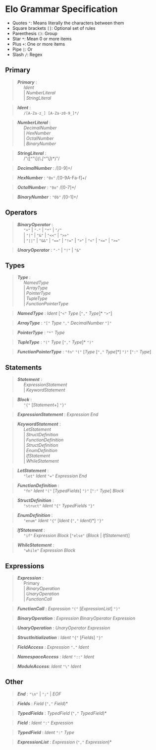 # Elo Grammar Specification

- Quotes `"`: Means literally the characters between them
- Square brackets `[]`: Optional set of rules
- Parenthesis `()`: Group
- Star `*`: Mean 0 or more items
- Plus `+`: One or more items
- Pipe `|`: Or
- Slash `/`: Regex

## Primary
> **_Primary_** :  
> &nbsp;&nbsp;&nbsp;&nbsp; _Ident_   
> &nbsp;&nbsp;&nbsp;&nbsp; | _NumberLiteral_  
> &nbsp;&nbsp;&nbsp;&nbsp; | _StringLiteral_  

> **_Ident_** :  
> &nbsp;&nbsp;&nbsp;&nbsp; `/[A-Za-z_] [A-Za-z0-9_]*/`

> **_NumberLiteral_** :  
> &nbsp;&nbsp;&nbsp;&nbsp; _DecimalNumber_  
> &nbsp;&nbsp;&nbsp;&nbsp; | _HexNumber_  
> &nbsp;&nbsp;&nbsp;&nbsp; | _OctalNumber_  
> &nbsp;&nbsp;&nbsp;&nbsp; | _BinaryNumber_  

> **_StringLiteral_** :  
> &nbsp;&nbsp;&nbsp;&nbsp; /"([^"\\]*(\\.[^"\\]*)*)"/

> **_DecimalNumber_** : /[0-9]+/  

> **_HexNumber_** : `"0x"` /[0-9A-Fa-f]+/  

> **_OctalNumber_** : `"0o"` /[0-7]+/  

> **_BinaryNumber_** : `"0b"` /[0-1]+/  

## Operators

> **_BinaryOperator_** :  
> &nbsp;&nbsp;&nbsp;&nbsp; `"+"` | `"-"` | `"*"` | `"/"`  
> &nbsp;&nbsp;&nbsp;&nbsp; | `"|"` | `"&"` | `"<<"` | `">>"`  
> &nbsp;&nbsp;&nbsp;&nbsp; | `"||"` | `"&&"` | `"=="` | `"!="` | `">"` | `"<"` | `"<="` | `">="`  

> **_UnaryOperator_** : `"-"` | `"!"` | `"&"`  

## Types

> **_Type_** :  
> &nbsp;&nbsp;&nbsp;&nbsp; _NamedType_  
> &nbsp;&nbsp;&nbsp;&nbsp; | _ArrayType_  
> &nbsp;&nbsp;&nbsp;&nbsp; | _PointerType_  
> &nbsp;&nbsp;&nbsp;&nbsp; | _TupleType_  
> &nbsp;&nbsp;&nbsp;&nbsp; | _FunctionPointerType_  

> **_NamedType_** : _Ident_ [`"<"` _Type_ [`","` _Type_]* `">"`]  

> **_ArrayType_** : `"["` _Type_ `","` _DecimalNumber_ `"]"`  

> **_PointerType_** : `"*"` _Type_  

> **_TupleType_** : `"("` _Type_ [`","` _Type_]* `")"`  

> **_FunctionPointerType_** : `"fn"` `"("` [_Type_ [`","` _Type_]*] `")"` [`":"` _Type_]  

## Statements

> **_Statement_** :  
> &nbsp;&nbsp;&nbsp;&nbsp; _ExpressionStatement_  
> &nbsp;&nbsp;&nbsp;&nbsp; | _KeywordStatement_  

> **_Block_** :  
> &nbsp;&nbsp;&nbsp;&nbsp; `"{"` [_Statement_+] `"}"`  

> **_ExpressionStatement_** : _Expression_ _End_  

> **_KeywordStatement_** :  
> &nbsp;&nbsp;&nbsp;&nbsp; _LetStatement_  
> &nbsp;&nbsp;&nbsp;&nbsp; | _StructDefinition_  
> &nbsp;&nbsp;&nbsp;&nbsp; | _FunctionDefinition_  
> &nbsp;&nbsp;&nbsp;&nbsp; | _StructDefinition_  
> &nbsp;&nbsp;&nbsp;&nbsp; | _EnumDefinition_  
> &nbsp;&nbsp;&nbsp;&nbsp; | _IfStatement_  
> &nbsp;&nbsp;&nbsp;&nbsp; | _WhileStatement_  

> **_LetStatement_** :  
> &nbsp;&nbsp;&nbsp;&nbsp; `"let"` _Ident_ `"="` _Expression_ _End_  

> **_FunctionDefinition_** :  
> &nbsp;&nbsp;&nbsp;&nbsp; `"fn"` _Ident_ `"("` [_TypedFields_] `")"` [`":"` _Type_] _Block_  

> **_StructDefinition_** :  
> &nbsp;&nbsp;&nbsp;&nbsp; `"struct"` _Ident_ `"{"` _TypedFields_ `"}"`  

> **_EnumDefinition_** :  
> &nbsp;&nbsp;&nbsp;&nbsp; `"enum"` _Ident_ `"{"` [_Ident_ (`","` _Ident_)*] `"}"`  

> **_IfStatement_** :  
> &nbsp;&nbsp;&nbsp;&nbsp; `"if"` _Expression_ _Block_ [`"else"` (_Block_ | _IfStatement_)]

> **_WhileStatement_** :  
> &nbsp;&nbsp;&nbsp;&nbsp; `"while"` _Expression_ _Block_

## Expressions

> **_Expression_** :  
> &nbsp;&nbsp;&nbsp;&nbsp; Primary  
> &nbsp;&nbsp;&nbsp;&nbsp; | _BinaryOperation_  
> &nbsp;&nbsp;&nbsp;&nbsp; | _UnaryOperation_  
> &nbsp;&nbsp;&nbsp;&nbsp; | _FunctionCall_ 

> **_FunctionCall_** : _Expression_ `"("` [_ExpressionList_] `")"`  

> **_BinaryOperation_** : _Expression_ _BinaryOperator_ _Expression_  

> **_UnaryOperation_** : _UnaryOperator_ _Expression_  

> **_StructInitialization_** : _Ident_ `"{"` [_Fields_] `"}"`  

> **_FieldAccess_** : _Expression_ `"."` _Ident_  

> **_NamespaceAccess_** : _Ident_ `"::"` _Ident_  

> **_ModuleAccess_**: _Ident_ `"\"` _Ident_  

## Other

> **_End_** : `"\n"` | `";"` | _EOF_  

> **_Fields_** : _Field_ (`","` _Field_)*  

> **_TypedFields_** : _TypedField_ (`","` _TypedField_)*  

> **_Field_** : _Ident_ `":"` _Expression_  

> **_TypedField_** : _Ident_ `":"` _Type_  

> **_ExpressionList_** : _Expression_ (`","` _Expression_)*  
